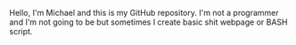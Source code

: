 Hello, I'm Michael and this is my GitHub repository. I'm not a programmer and I'm not going to be but sometimes I create basic shit webpage or BASH script.
